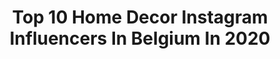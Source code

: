 ---
title: Top 10 Home Decor Instagram Influencers In Belgium In 2020
description: >-
  Find top home decor Instagram influencers in Belgium in 2020. Most popular hashtags: #homedecor #decor #beauty #sweater.
platform: Instagram
profiles:
  - username: "thatgirlwithherblog"
    fullname: >-
      ⚡️ JOLIEN ⚡️
    location: "Belgium"
    followers: 27913
    engagement: 265
    commentsToLikes: 0.266549
    id: ck5zzekd4bla00i14eejmw1pz
    verified: false
    hashtags: "#staypositive, #cuddle, #candle, #mydomoexpress"
  - username: "loic_vanlang"
    fullname: >-
      Loic Van Lang
    location: "Belgium"
    followers: 32369
    engagement: 208
    commentsToLikes: 0.081389
    id: ck6txv4o6013a0j71cdbx4z2e
    verified: false
    hashtags: "#saopaulo, #bodygoals, #jacuzzi, #ootdmens"
  - username: "valentinbruneau"
    fullname: >-
      Valentin bruneau
    location: "Belgium"
    followers: 43438
    engagement: 447
    commentsToLikes: 0.058707
    id: ck0w6zn3mb0xk0i1935o5l4v1
    verified: false
    hashtags: "#sportsclothes, #streetstyleman, #heatedrazor, #hoodiestyle"
  - username: "flo__ll"
    fullname: >-
      🍃 F l o r i n e  🍃
    location: "Belgium"
    followers: 35389
    engagement: 164
    commentsToLikes: 0.138954
    id: ck55kj587zfc70i11mhsd1fkg
    verified: false
    hashtags: "#detailsoftheday, #stayhome, #darphinfrance, #jpfantas"
  - username: "p.vangele"
    fullname: >-
      p. Van Gele
    location: "Belgium"
    followers: 5272
    engagement: 1606
    commentsToLikes: 0.052830
    id: ck1358que09gf0i19kkeyqfvc
    verified: false
    hashtags: "#kunst, #obradearte, #abstraktekunst, #artblogger"
  - username: "ayseshome"
    fullname: >-
      Ayşegül🍃
    location: "Belgium"
    followers: 60102
    engagement: 256
    commentsToLikes: 0.047898
    id: ckaoufcgs012s0i78xondh6ly
    verified: false
    hashtags: "#before, #nefisyemekler, #pileababy, #plants"
  - username: "__iwasamistake__"
    fullname: >-
      Jessy Van Ginderen
    location: "Belgium"
    followers: 13593
    engagement: 753
    commentsToLikes: 0.011465
    id: ck135bpgx0oo60i19hjgei7zf
    verified: false
    hashtags: "#clouds, #reading, #sunshine, #thursday"
  - username: "maryableu"
    fullname: >-
      Maryam مریم 🦋
    location: "Belgium"
    followers: 30485
    engagement: 395
    commentsToLikes: 0.017127
    id: ckap632gte6g90i78mkd8k576
    verified: false
    hashtags: "#architecture, #decoration, #livingroom, #indoorjungle"
  - username: "styled_by_nii_"
    fullname: >-
      Nii Okai Collins
    location: "Belgium"
    followers: 6528
    engagement: 650
    commentsToLikes: 0.034195
    id: ckapav4jdxl2s0i78pb67xwdv
    verified: false
    hashtags: "#men, #smile, #casualstyle, #vacationfood"
  - username: "belgianpearlsblog"
    fullname: >-
      Greet Lefèvre
    location: "Belgium"
    followers: 15591
    engagement: 296
    commentsToLikes: 0.031789
    id: ck6tt22r185ha0j710xajem5j
    verified: false
    hashtags: "#augustchair, #belgium, #almostweekend, #myhorse"
---